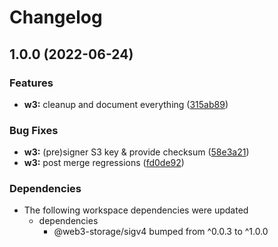 # Changelog

## 1.0.0 (2022-06-24)


### Features

* **w3:** cleanup and document everything ([315ab89](https://www.github.com/web3-storage/ucanto/commit/315ab89d6da958e4b9e9c2c3d79667055823ce50))


### Bug Fixes

* **w3:** (pre)signer S3 key & provide checksum ([58e3a21](https://www.github.com/web3-storage/ucanto/commit/58e3a2183ca1ba30f936878197ad522bb39cbe42))
* **w3:** post merge regressions ([fd0de92](https://www.github.com/web3-storage/ucanto/commit/fd0de924b2a5f3534480c2307264076e482df7bd))



### Dependencies

* The following workspace dependencies were updated
  * dependencies
    * @web3-storage/sigv4 bumped from ^0.0.3 to ^1.0.0